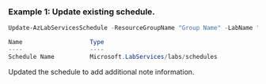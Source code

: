 ### Example 1: Update existing schedule.
```powershell
Update-AzLabServicesSchedule -ResourceGroupName "Group Name" -LabName "Lab Name" -Name "Schedule Name" -Note "Update note."

Name                   Type
----                   ----
Schedule Name          Microsoft.LabServices/labs/schedules
```

Updated the schedule to add additional note information.
